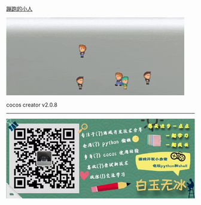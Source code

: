 [蹦跑的小人](https://mp.weixin.qq.com/s/DiB031FORp2JNmWXTdVzmw)  

![](./../img/runMan.gif)

cocos creator v2.0.8 


---

![](./../img/about.jpg)